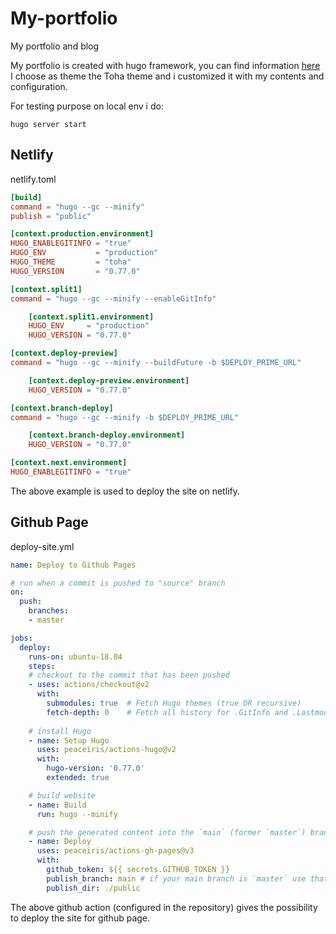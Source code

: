 # My-portfolio
My portfolio and blog

My portfolio is created with hugo framework, you can find information [here](https://gohugo.io/)  
I choose as theme the Toha theme and i customized it with my contents and configuration.

For testing purpose on local env i do:

`hugo server start`

## Netlify 

netlify.toml
```toml
[build]
command = "hugo --gc --minify"
publish = "public"

[context.production.environment]
HUGO_ENABLEGITINFO = "true"
HUGO_ENV           = "production"
HUGO_THEME         = "toha"
HUGO_VERSION       = "0.77.0"

[context.split1]
command = "hugo --gc --minify --enableGitInfo"

    [context.split1.environment]
    HUGO_ENV     = "production"
    HUGO_VERSION = "0.77.0"

[context.deploy-preview]
command = "hugo --gc --minify --buildFuture -b $DEPLOY_PRIME_URL"

    [context.deploy-preview.environment]
    HUGO_VERSION = "0.77.0"

[context.branch-deploy]
command = "hugo --gc --minify -b $DEPLOY_PRIME_URL"

    [context.branch-deploy.environment]
    HUGO_VERSION = "0.77.0"

[context.next.environment]
HUGO_ENABLEGITINFO = "true"
```
The above example is used to deploy the site on netlify.  

## Github Page

deploy-site.yml
```yaml
name: Deploy to Github Pages

# run when a commit is pushed to "source" branch
on:
  push:
    branches:
    - master

jobs:
  deploy:
    runs-on: ubuntu-18.04
    steps:
    # checkout to the commit that has been pushed
    - uses: actions/checkout@v2
      with:
        submodules: true  # Fetch Hugo themes (true OR recursive)
        fetch-depth: 0    # Fetch all history for .GitInfo and .Lastmod
    
    # install Hugo
    - name: Setup Hugo
      uses: peaceiris/actions-hugo@v2
      with:
        hugo-version: '0.77.0'
        extended: true

    # build website
    - name: Build
      run: hugo --minify

    # push the generated content into the `main` (former `master`) branch.
    - name: Deploy
      uses: peaceiris/actions-gh-pages@v3
      with:
        github_token: ${{ secrets.GITHUB_TOKEN }}
        publish_branch: main # if your main branch is `master` use that here.
        publish_dir: ./public
```
The above github action (configured in the repository) gives the possibility to deploy the site for github page.
